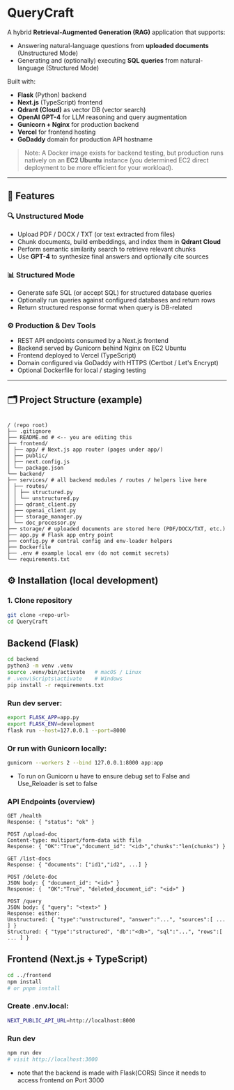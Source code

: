 # QueryCraft

A hybrid **Retrieval-Augmented Generation (RAG)** application that supports:

- Answering natural-language questions from **uploaded documents** (Unstructured Mode)
- Generating and (optionally) executing **SQL queries** from natural-language (Structured Mode)

Built with:
- **Flask** (Python) backend
- **Next.js** (TypeScript) frontend
- **Qdrant (Cloud)** as vector DB (vector search)
- **OpenAI GPT-4** for LLM reasoning and query augmentation
- **Gunicorn + Nginx** for production backend
- **Vercel** for frontend hosting
- **GoDaddy** domain for production API hostname

> Note: A Docker image exists for backend testing, but production runs natively on an **EC2 Ubuntu** instance (you determined EC2 direct deployment to be more efficient for your workload).

---

## 🔧 Features

### 🔍 Unstructured Mode
- Upload PDF / DOCX / TXT (or text extracted from files)
- Chunk documents, build embeddings, and index them in **Qdrant Cloud**
- Perform semantic similarity search to retrieve relevant chunks
- Use **GPT-4** to synthesize final answers and optionally cite sources

### 📊 Structured Mode
- Generate safe SQL (or accept SQL) for structured database queries
- Optionally run queries against configured databases and return rows
- Return structured response format when query is DB-related

### ⚙️ Production & Dev Tools
- REST API endpoints consumed by a Next.js frontend
- Backend served by Gunicorn behind Nginx on EC2 Ubuntu
- Frontend deployed to Vercel (TypeScript)
- Domain configured via GoDaddy with HTTPS (Certbot / Let's Encrypt)
- Optional Dockerfile for local / staging testing

---

## 🗂 Project Structure (example)

```text

/ (repo root)
├── .gitignore
├── README.md # <-- you are editing this
├── frontend/
│ ├── app/ # Next.js app router (pages under app/)
│ ├── public/
│ ├── next.config.js
│ └── package.json
└── backend/
├── services/ # all backend modules / routes / helpers live here
│ ├── routes/
│ │ ├── structured.py
│ │ └── unstructured.py
│ ├── qdrant_client.py
│ ├── openai_client.py
│ ├── storage_manager.py
│ └── doc_processor.py
├── storage/ # uploaded documents are stored here (PDF/DOCX/TXT, etc.)
├── app.py # Flask app entry point
├── config.py # central config and env-loader helpers
├── Dockerfile
├── .env # example local env (do not commit secrets)
└── requirements.txt

```
## ⚙️ Installation (local development)

### 1. Clone repository
```bash
git clone <repo-url>
cd QueryCraft
```

## Backend (Flask)
```bash
cd backend
python3 -m venv .venv
source .venv/bin/activate   # macOS / Linux
# .venv\Scripts\activate    # Windows
pip install -r requirements.txt
```

### Run dev server:
```bash
export FLASK_APP=app.py
export FLASK_ENV=development
flask run --host=127.0.0.1 --port=8000
```

### Or run with Gunicorn locally:
```bash
gunicorn --workers 2 --bind 127.0.0.1:8000 app:app
```
- To run on Gunicorn u have to ensure debug set to False and Use_Reloader is set to false

### API Endpoints (overview)
```text
GET /health
Response: { "status": "ok" }

POST /upload-doc
Content-type: multipart/form-data with file
Response: { "OK":"True","document_id": "<id>","chunks":"len(chunks") }

GET /list-docs
Response: { "documents": ["id1","id2", ...] }

POST /delete-doc
JSON body: { "document_id": "<id>" }
Response: {  "OK":"True", "deleted_document_id": "<id>" }

POST /query
JSON body: { "query": "<text>" }
Response: either:
Unstructured: { "type":"unstructured", "answer":"...", "sources":[ ... ] }
Structured: { "type":"structured", "db":"<db>", "sql":"...", "rows":[ ... ] }

```

## Frontend (Next.js + TypeScript)

```bash
cd ../frontend
npm install
# or pnpm install
```

### Create .env.local:
```bash
NEXT_PUBLIC_API_URL=http://localhost:8000
```

### Run dev
```bash
npm run dev
# visit http://localhost:3000
```

- note that the backend is made with Flask(CORS) Since it needs to access frontend on Port 3000

